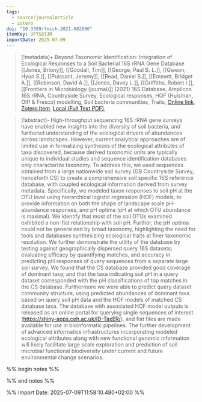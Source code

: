```yaml
---
tags:
  - source/journalArticle
  - zotero
doi: "10.3389/fmicb.2021.682886"
itemKey: UPTS83JM
importDate: 2025-07-09
---
```

>[!metadata]+
> Beyond Taxonomic Identification: Integration of Ecological Responses to a Soil Bacterial 16S rRNA Gene Database
> [[Jones, Briony]], [[Goodall, Tim]], [[George, Paul B. L.]], [[Gweon, Hyun S.]], [[Puissant, Jeremy]], [[Read, Daniel S.]], [[Emmett, Bridget A.]], [[Robinson, David A.]], [[Jones, Davey L.]], [[Griffiths, Robert I.]], 
> [[Frontiers in Microbiology (journal)]] (2021)
> 16S Database, Amplicon 16S rRNA, Countryside Survey, Ecological responses, HOF (Huisman, Olff & Fresco) modelling, Soil bacteria communities, Traits, 
> [Online link](https://www.frontiersin.orghttps://www.frontiersin.org/journals/microbiology/articles/10.3389/fmicb.2021.682886/full), [Zotero Item](zotero://select/library/items/UPTS83JM), [Local (Full Text PDF)](file://C:/Users/aburg/Documents/references/zotero/storage/4B5EJ9RQ/Jones2021_TaxonomicIdentification.pdf), 

>[!abstract]-
>High-throughput sequencing 16S rRNA gene surveys have enabled new insights into the diversity of soil bacteria, and furthered understanding of the ecological drivers of abundances across landscapes. However, current analytical approaches are of limited use in formalizing syntheses of the ecological attributes of taxa discovered, because derived taxonomic units are typically unique to individual studies and sequence identification databases only characterize taxonomy. To address this, we used sequences obtained from a large nationwide soil survey (GB Countryside Survey, henceforth CS) to create a comprehensive soil specific 16S reference database, with coupled ecological information derived from survey metadata. Specifically, we modeled taxon responses to soil pH at the OTU level using hierarchical logistic regression (HOF) models, to provide information on both the shape of landscape scale pH-abundance responses, and pH optima (pH at which OTU abundance is maximal). We identify that most of the soil OTUs examined exhibited a non-flat relationship with soil pH. Further, the pH optima could not be generalized by broad taxonomy, highlighting the need for tools and databases synthesizing ecological traits at finer taxonomic resolution. We further demonstrate the utility of the database by testing against geographically dispersed query 16S datasets; evaluating efficacy by quantifying matches, and accuracy in predicting pH responses of query sequences from a separate large soil survey. We found that the CS database provided good coverage of dominant taxa; and that the taxa indicating soil pH in a query dataset corresponded with the pH classifications of top matches in the CS database. Furthermore we were able to predict query dataset community structure, using predicted abundances of dominant taxa based on query soil pH data and the HOF models of matched CS database taxa. The database with associated HOF model outputs is released as an online portal for querying single sequences of interest (https://shiny-apps.ceh.ac.uk/ID-TaxER/), and flat files are made available for use in bioinformatic pipelines. The further development of advanced informatics infrastructures incorporating modeled ecological attributes along with new functional genomic information will likely facilitate large scale exploration and prediction of soil microbial functional biodiversity under current and future environmental change scenarios.

%% begin notes %%

%% end notes %%

%% Import Date: 2025-07-09T11:58:10.480+02:00 %%

